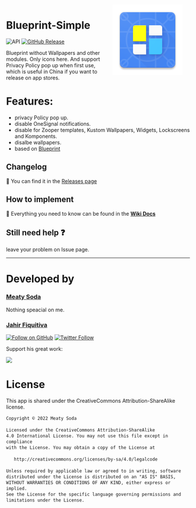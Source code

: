 <img src="https://github.com/jahirfiquitiva/Blueprint/raw/master/art/app_logo.png" width="192" align="right" hspace="20" />

Blueprint-Simple
======

![API](https://img.shields.io/badge/API-21%2B-34bf49.svg)
[![GitHub Release](https://img.shields.io/github/v/release/jahirfiquitiva/Blueprint?label=Blueprint&sort=semver)](https://github.com/jahirfiquitiva/Blueprint/releases/latest)

Blueprint without Wallpapers and other modules.
Only icons here.
And support Privacy Policy pop up when first use, which is useful in China if you want to release on app stores.

# Features:
- privacy Policy pop up.
- disable OneSignal notifications.
- disable for Zooper templates, Kustom Wallpapers, Widgets, Lockscreens and Komponents.
- disalbe wallpapers.
- based on [Blueprint](https://github.com/jahirfiquitiva/Blueprint)

## Changelog
:radio_button: You can find it in the [Releases page](https://github.com/jahirfiquitiva/Blueprint/releases)

## How to implement
:page_with_curl: Everything you need to know can be found in the **[Wiki Docs](https://github.com/jahirfiquitiva/Blueprint/wiki/)**

## Still need help :question:
leave your problem on Issue page.

---

# Developed by

### [Meaty Soda](https://github.com/MeatySoda)

Nothing speacial on me.

### [Jahir Fiquitiva](https://jahir.dev/)

[![Follow on GitHub](https://img.shields.io/github/followers/jahirfiquitiva.svg?style=social&label=Follow)](https://github.com/jahirfiquitiva)
[![Twitter Follow](https://img.shields.io/twitter/follow/jahirfiquitiva.svg?style=social)](https://twitter.com/jahirfiquitiva)

Support his great work:

<a target="_blank" href="https://jahir.dev/donate/">
<img src="https://jahir.dev/share/support_my_work.svg?maxAge=432000" width="200"/>
</a>


# License

This app is shared under the CreativeCommons Attribution-ShareAlike license.

	Copyright © 2022 Meaty Soda

	Licensed under the CreativeCommons Attribution-ShareAlike 
	4.0 International License. You may not use this file except in compliance 
	with the License. You may obtain a copy of the License at

	   http://creativecommons.org/licenses/by-sa/4.0/legalcode

	Unless required by applicable law or agreed to in writing, software
	distributed under the License is distributed on an "AS IS" BASIS,
	WITHOUT WARRANTIES OR CONDITIONS OF ANY KIND, either express or implied.
	See the License for the specific language governing permissions and
	limitations under the License.
